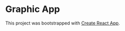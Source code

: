 # Graphic App

This project was bootstrapped with [Create React App](https://github.com/facebook/create-react-app).
